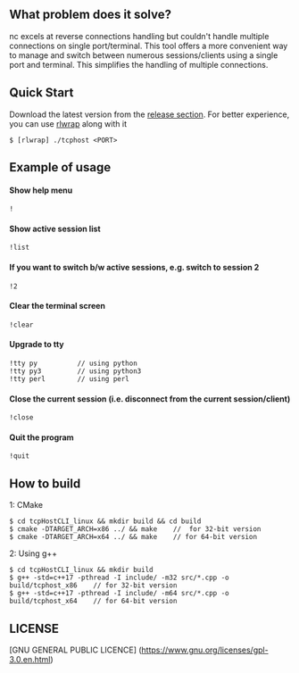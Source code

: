 ## What problem does it solve?
nc excels at reverse connections handling but couldn't handle multiple connections on single port/terminal. This tool offers a more convenient way to manage and switch between numerous sessions/clients using a single port and terminal.
This simplifies the handling of multiple connections.

## Quick Start
Download the latest version from the [release section](https://github.com/tajiknomi/tcpHostCLI_linux/releases). For better experience, you can use [rlwrap](https://github.com/hanslub42/rlwrap) along with it
```
$ [rlwrap] ./tcphost <PORT>
```

## Example of usage
#### Show help menu
```
!
```
#### Show active session list
```
!list
```
#### If you want to switch b/w active sessions, e.g. switch to session 2
```
!2
```
#### Clear the terminal screen
```
!clear
```
#### Upgrade to tty
```
!tty py          // using python
!tty py3         // using python3
!tty perl        // using perl
```
#### Close the current session (i.e. disconnect from the current session/client)
```
!close
```
#### Quit the program
```
!quit
```

## How to build
1: CMake
```
$ cd tcpHostCLI_linux && mkdir build && cd build
$ cmake -DTARGET_ARCH=x86 ../ && make    //  for 32-bit version
$ cmake -DTARGET_ARCH=x64 ../ && make    // for 64-bit version
```
2: Using g++
```
$ cd tcpHostCLI_linux && mkdir build
$ g++ -std=c++17 -pthread -I include/ -m32 src/*.cpp -o build/tcphost_x86    // for 32-bit version
$ g++ -std=c++17 -pthread -I include/ -m64 src/*.cpp -o build/tcphost_x64    // for 64-bit version
```


## LICENSE

[GNU GENERAL PUBLIC LICENCE] (https://www.gnu.org/licenses/gpl-3.0.en.html)
